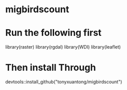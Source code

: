 # migbirdscount
# Run the following first
library(raster)
library(rgdal)
library(WDI)
library(leaflet)
# Then install Through
devtools::install_github("tonyxuantong/migbirdscount")

